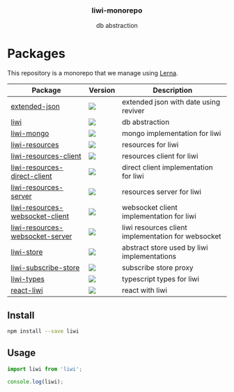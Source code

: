 <h3 align="center">
  liwi-monorepo
</h3>

<p align="center">
  db abstraction
</p>

<h1>Packages</h1>

This repository is a monorepo that we manage using [Lerna](https://github.com/lerna/lerna).

| Package | Version | Description |
|---------|---------|-------------|
| [extended-json](packages/extended-json) | <a href="https://npmjs.org/package/extended-json"><img src="https://img.shields.io/npm/v/extended-json.svg?style=flat-square"></a>  | extended json with date using reviver
| [liwi](packages/liwi) | <a href="https://npmjs.org/package/liwi"><img src="https://img.shields.io/npm/v/liwi.svg?style=flat-square"></a>  | db abstraction
| [liwi-mongo](packages/liwi-mongo) | <a href="https://npmjs.org/package/liwi-mongo"><img src="https://img.shields.io/npm/v/liwi-mongo.svg?style=flat-square"></a>  | mongo implementation for liwi
| [liwi-resources](packages/liwi-resources) | <a href="https://npmjs.org/package/liwi-resources"><img src="https://img.shields.io/npm/v/liwi-resources.svg?style=flat-square"></a>  | resources for liwi
| [liwi-resources-client](packages/liwi-resources-client) | <a href="https://npmjs.org/package/liwi-resources-client"><img src="https://img.shields.io/npm/v/liwi-resources-client.svg?style=flat-square"></a>  | resources client for liwi
| [liwi-resources-direct-client](packages/liwi-resources-direct-client) | <a href="https://npmjs.org/package/liwi-resources-direct-client"><img src="https://img.shields.io/npm/v/liwi-resources-direct-client.svg?style=flat-square"></a>  | direct client implementation for liwi
| [liwi-resources-server](packages/liwi-resources-server) | <a href="https://npmjs.org/package/liwi-resources-server"><img src="https://img.shields.io/npm/v/liwi-resources-server.svg?style=flat-square"></a>  | resources server for liwi
| [liwi-resources-websocket-client](packages/liwi-resources-websocket-client) | <a href="https://npmjs.org/package/liwi-resources-websocket-client"><img src="https://img.shields.io/npm/v/liwi-resources-websocket-client.svg?style=flat-square"></a>  | websocket client implementation for liwi
| [liwi-resources-websocket-server](packages/liwi-resources-websocket-server) | <a href="https://npmjs.org/package/liwi-resources-websocket-server"><img src="https://img.shields.io/npm/v/liwi-resources-websocket-server.svg?style=flat-square"></a>  | liwi resources client implementation for websocket
| [liwi-store](packages/liwi-store) | <a href="https://npmjs.org/package/liwi-store"><img src="https://img.shields.io/npm/v/liwi-store.svg?style=flat-square"></a>  | abstract store used by liwi implementations
| [liwi-subscribe-store](packages/liwi-subscribe-store) | <a href="https://npmjs.org/package/liwi-subscribe-store"><img src="https://img.shields.io/npm/v/liwi-subscribe-store.svg?style=flat-square"></a>  | subscribe store proxy
| [liwi-types](packages/liwi-types) | <a href="https://npmjs.org/package/liwi-types"><img src="https://img.shields.io/npm/v/liwi-types.svg?style=flat-square"></a>  | typescript types for liwi
| [react-liwi](packages/react-liwi) | <a href="https://npmjs.org/package/react-liwi"><img src="https://img.shields.io/npm/v/react-liwi.svg?style=flat-square"></a>  | react with liwi

## Install

```sh
npm install --save liwi
```

## Usage

```js
import liwi from 'liwi';

console.log(liwi);
```

[npm-image]: https://img.shields.io/npm/v/liwi.svg?style=flat-square
[npm-url]: https://npmjs.org/package/liwi
[daviddm-image]: https://david-dm.org/liwijs/liwi.svg?style=flat-square
[daviddm-url]: https://david-dm.org/liwijs/liwi
[dependencyci-image]: https://dependencyci.com/github/liwijs/liwi/badge?style=flat-square
[dependencyci-url]: https://dependencyci.com/github/liwijs/liwi
[circleci-status-image]: https://img.shields.io/circleci/project/liwijs/liwi/master.svg?style=flat-square
[circleci-status-url]: https://circleci.com/gh/liwijs/liwi
[travisci-status-image]: https://img.shields.io/travis/liwijs/liwi/master.svg?style=flat-square
[travisci-status-url]: https://travis-ci.org/liwijs/liwi
[coverage-image]: https://img.shields.io/codecov/c/github/liwijs/liwi/master.svg?style=flat-square
[coverage-url]: https://codecov.io/gh/liwijs/liwi
[docs-coverage-url]: https://liwijs.github.io/liwi/coverage/lcov-report/
